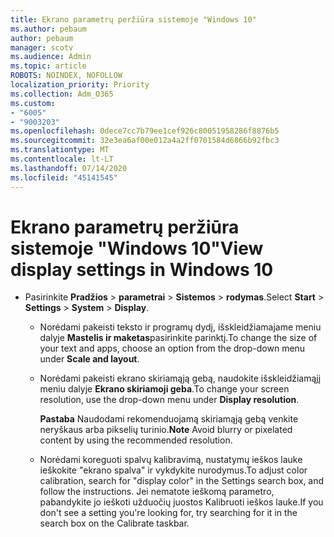 ```yaml
---
title: Ekrano parametrų peržiūra sistemoje "Windows 10"
ms.author: pebaum
author: pebaum
manager: scotv
ms.audience: Admin
ms.topic: article
ROBOTS: NOINDEX, NOFOLLOW
localization_priority: Priority
ms.collection: Adm_O365
ms.custom:
- "6005"
- "9003203"
ms.openlocfilehash: 0dece7cc7b79ee1cef926c80051958286f8876b5
ms.sourcegitcommit: 32e3ea6af00e012a4a2ff0701584d6866b92fbc3
ms.translationtype: MT
ms.contentlocale: lt-LT
ms.lasthandoff: 07/14/2020
ms.locfileid: "45141545"
---
```

# <a name="view-display-settings-in-windows-10"></a><span data-ttu-id="d7893-102">Ekrano parametrų peržiūra sistemoje "Windows 10"</span><span class="sxs-lookup"><span data-stu-id="d7893-102">View display settings in Windows 10</span></span>

- <span data-ttu-id="d7893-103">Pasirinkite **Pradžios**   >  **parametrai**   >  **Sistemos**  >  **rodymas**.</span><span class="sxs-lookup"><span data-stu-id="d7893-103">Select **Start**  > **Settings**  > **System** > **Display**.</span></span>
    -  <span data-ttu-id="d7893-104">Norėdami pakeisti teksto ir programų dydį, išskleidžiamajame meniu dalyje **Mastelis ir maketas**pasirinkite parinktį.</span><span class="sxs-lookup"><span data-stu-id="d7893-104">To change the size of your text and apps, choose an option from the drop-down menu under  **Scale and layout**.</span></span>
    - <span data-ttu-id="d7893-105">Norėdami pakeisti ekrano skiriamąją gebą, naudokite išskleidžiamąjį meniu dalyje **Ekrano skiriamoji geba**.</span><span class="sxs-lookup"><span data-stu-id="d7893-105">To change your screen resolution, use the drop-down menu under **Display resolution**.</span></span>
     
      <span data-ttu-id="d7893-106">**Pastaba** Naudodami rekomenduojamą skiriamąją gebą venkite neryškaus arba pikselių turinio.</span><span class="sxs-lookup"><span data-stu-id="d7893-106">**Note** Avoid blurry or pixelated content by using the recommended resolution.</span></span>
    - <span data-ttu-id="d7893-107">Norėdami koreguoti spalvų kalibravimą, nustatymų ieškos lauke ieškokite "ekrano spalva" ir vykdykite nurodymus.</span><span class="sxs-lookup"><span data-stu-id="d7893-107">To adjust color calibration, search for "display color" in the Settings search box, and follow the instructions.</span></span> <span data-ttu-id="d7893-108">Jei nematote ieškomą parametro, pabandykite jo ieškoti užduočių juostos Kalibruoti ieškos lauke.</span><span class="sxs-lookup"><span data-stu-id="d7893-108">If you don't see a setting you're looking for, try searching for it in the search box on the Calibrate taskbar.</span></span>